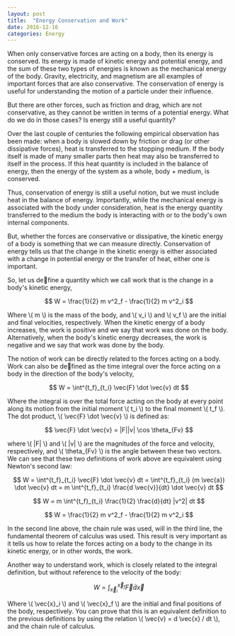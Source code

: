 ```yaml
---
layout: post
title:  "Energy Conservation and Work"
date: 2016-12-16
categories: Energy
---
```


When only conservative forces are acting on a body, then its energy is conserved. Its energy is made of kinetic energy and potential energy, and the sum of these two types of energies is known as the mechanical energy of the body. Gravity, electricity, and magnetism are all examples of important forces that are also conservative. The conservation of energy is useful for understanding the motion of a particle under their influence.

But there are other forces, such as friction and drag, which are not conservative, as they cannot be written in terms of a potential energy. What do we do in those cases? Is
energy still a useful quantity?

Over the last couple of centuries the following empirical observation has been made: when a body is slowed down by friction or drag (or other dissipative forces), heat is transferred to the stopping medium. If the body itself is made of many smaller parts then heat may also be transferred to itself in the process. If this heat quantity is included in the balance of energy, then the energy of the system as a whole, body + medium, is conserved.

Thus, conservation of energy is still a useful notion, but we must include heat in the balance of energy. Importantly, while the mechanical energy is associated with the body under consideration, heat is the energy quantity transferred to the medium the body is interacting with or to the body's own internal components.

But, whether the forces are conservative or dissipative, the kinetic energy of a body is something that we can measure directly. Conservation of energy tells us that the change in the kinetic energy is either associated with a change in potential energy or the transfer of heat, either one is important.

So, let us define a quantity which we call work that is the change in a body's kinetic energy,

$$
  W = \frac{1}{2} m v^2_f - \frac{1}{2} m v^2_i
$$

Where \\( m \\) is the mass of the body, and \\( v_i \\) and \\( v_f \\) are the initial and final velocities, respectively. When the kinetic energy of a body increases, the work is positive and we say that work was done on the body. Alternatively, when the body's kinetic energy decreases, the work is negative and we say that work was done by the body.

The notion of work can be directly related to the forces acting on a body. Work can also be defined as the time integral over the force acting on a body in the direction of the body's velocity,

$$
  W = \int^{t_f}_{t_i} \vec{F} \dot \vec{v} dt
$$

Where the integral is over the total force acting on the body at every point along its motion from the initial moment \\( t_i \\) to the final moment \\( t_f \\). The dot product, \\( \vec{F} \dot \vec{v} \\) is defined as:

$$
  \vec{F} \dot \vec{v} = |F||v| \cos \theta_{Fv}
$$

where \\( |F| \\) and \\( |v| \\) are the magnitudes of the force and velocity, respectively, and \\( \theta_{Fv} \\) is the angle between these two vectors. We can see that these two definitions of work above are equivalent using Newton's second law:

$$
  W = \int^{t_f}_{t_i} \vec{F} \dot \vec{v} dt = \int^{t_f}_{t_i} (m \vec{a}) \dot \vec{v} dt = m \int^{t_f}_{t_i} \frac{d \vec{v}}{dt} \dot \vec{v} dt
$$

$$
  W = m \int^{t_f}_{t_i} \frac{1}{2} \frac{d}{dt} |v^2| dt
$$

$$
  W = \frac{1}{2} m v^2_f - \frac{1}{2} m v^2_i
$$

In the second line above, the chain rule was used, will in the third line, the fundamental theorem of calculus was used. This result is very important as it tells us how to relate the forces acting on a body to the change in its kinetic energy, or in other words, the work.

Another way to understand work, which is closely related to the integral definition, but without reference to the velocity of the body:

$$
  W = \int^{\vec{x}_f}_{\vec{x}_i} \vec{F} \dot d \vec{x}
$$

Where \\( \vec{x}_i \\) and \\( \vec{x}_f \\) are the initial and final positions of the body, respectively. You can prove that this is an equivalent definition to the previous definitions by using the relation \\( \vec{v} = d \vec{x} / dt \\), and the chain rule of calculus.
